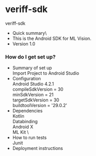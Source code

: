 # veriff-sdk
veriff-sdk
* Quick summary\
* This is the Android SDK for ML Vision.
* Version 1.0

### How do I get set up? ###

* Summary of set up\
   Import Project to Android Studio
* Configuration\
    Android Studio 4.2.1\
    compileSdkVersion = 30\
    minSdkVersion = 21\
    targetSdkVersion = 30\
    buildtoolVersion = '29.0.2'
* Dependencies\
    Kotlin\
    Databinding\
    Android X\
    ML Kit \
* How to run tests\
    Junit
* Deployment instructions


